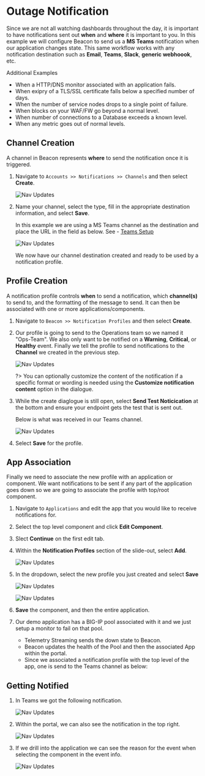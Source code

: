 # Outage Notification

Since we are not all watching dashboards throughout the day, it is important to have notifications sent out **when** and **where** it is important to you. In this example we will configure Beacon to send us a **MS Teams** notification when our application changes state. This same workflow works with any notification destination such as **Email**, **Teams**, **Slack**, **generic webhoook**, etc.


Additional Examples
- When a HTTP/DNS monitor associated with an application fails.
- When exipry of a TLS/SSL certificate falls below a specified number of days.
- When the number of service nodes drops to a single point of failure.
- When blocks on your WAF/FW go beyond a normal level.
- When number of connections to a Database exceeds a known level.
- When any metric goes out of normal levels.


## Channel Creation

A channel in Beacon represents **where** to send the notification once it is triggered.

1. Navigate to `Accounts >> Notifications >> Channels` and then select **Create**.

   ![Nav Updates](./media/notify/notifyMenu.png)

1. Name your channel, select the type, fill in the appropriate destination information, and select **Save**.

   In this example we are using a MS Teams channel as the destination and place the URL in the field as below. See - [Teams Setup](https://docs.microsoft.com/en-us/microsoftteams/platform/webhooks-and-connectors/how-to/add-incoming-webhook)

   ![Nav Updates](./media/notify/channelCreate.png)

   We now have our channel destination created and ready to be used by a notification profile.

## Profile Creation

A notification profile controls **when** to send a notification, which **channel(s)** to send to, and the formatting of the message to send. It can then be associated with one or more applications/components.

1. Navigate to `Beacon >> Notification Profiles` and then select **Create**.

1. Our profile is going to send to the Operations team so we named it "Ops-Team". We also only want to be notified on a **Warning**, **Critical**, or **Healthy** event. Finally we tell the profile to send notifications to the **Channel** we created in the previous step.

   ![Nav Updates](./media/notify/profileCreate.png)

   ?> You can optionally customize the content of the notification if a specific format or wording is needed using the **Customize notification content** option in the dialogue.

1. While the create diaglogue is still open, select **Send Test Noticication** at the bottom and ensure your endpoint gets the test that is sent out.

   Below is what was received in our Teams channel.

   ![Nav Updates](./media/notify/teamsTest.png)

1. Select **Save** for the profile.

## App Association

Finally we need to associate the new profile with an application or component. We want notifications to be sent if any part of the application goes down so we are going to associate the profile with top/root component.

1. Navigate to `Applications` and edit the app that you would like to receive notifications for.

1. Select the top level component and click **Edit Component**.

1. Slect **Continue** on the first edit tab.

1. Within the **Notification Profiles** section of the slide-out, select **Add**.

   ![Nav Updates](./media/notify/empty.png)

1. In the dropdown, select the new profile you just created and select **Save**

   ![Nav Updates](./media/notify/dropDown.png)

   ![Nav Updates](./media/notify/profileAdded.png)

1. **Save** the component, and then the entire application.

1. Our demo application has a BIG-IP pool associated with it and we just setup a monitor to fail on that pool.

   - Telemetry Streaming sends the down state to Beacon.
   - Beacon updates the health of the Pool and then the associated App within the portal.
   - Since we associated a notification profile with the top level of the app, one is send to the Teams channel as below:


## Getting Notified

1. In Teams we got the following notification.

   ![Nav Updates](./media/notify/criticalNotify.png)

1. Within the portal, we can also see the notification in the top right.

   ![Nav Updates](./media/notify/badgeNotify.png)

1. If we drill into the application we can see the reason for the event when selecting the component in the event info.

   ![Nav Updates](./media/notify/appView.png)
